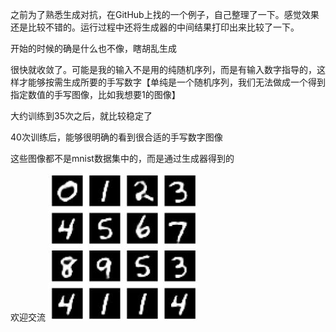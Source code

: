 之前为了熟悉生成对抗，在GitHub上找的一个例子，自己整理了一下。感觉效果还是比较不错的。运行过程中还将生成器的中间结果打印出来比较了一下。

开始的时候的确是什么也不像，瞎胡乱生成

很快就收敛了。可能是我的输入不是用的纯随机序列，而是有输入数字指导的，这样才能够按需生成所要的手写数字【单纯是一个随机序列，我们无法做成一个得到指定数值的手写图像，比如我想要1的图像】

大约训练到35次之后，就比较稳定了

40次训练后，能够很明确的看到很合适的手写数字图像

这些图像都不是mnist数据集中的，而是通过生成器得到的

欢迎交流
![result](https://github.com/liang1057/DemoWorksPy/blob/master/GANs/Demo_DC_GAN/DC_GAN_MNIST_01_ret100.jpg)

